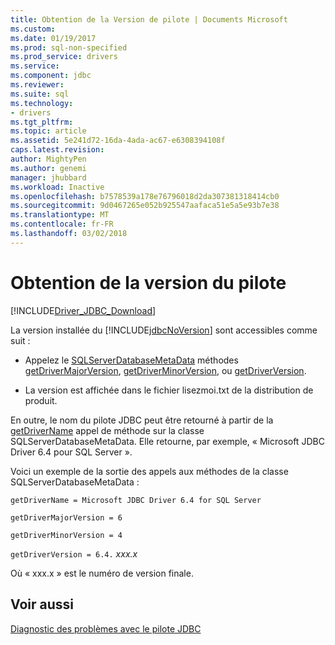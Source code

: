 ```yaml
---
title: Obtention de la Version de pilote | Documents Microsoft
ms.custom: 
ms.date: 01/19/2017
ms.prod: sql-non-specified
ms.prod_service: drivers
ms.service: 
ms.component: jdbc
ms.reviewer: 
ms.suite: sql
ms.technology:
- drivers
ms.tgt_pltfrm: 
ms.topic: article
ms.assetid: 5e241d72-16da-4ada-ac67-e6308394108f
caps.latest.revision: 
author: MightyPen
ms.author: genemi
manager: jhubbard
ms.workload: Inactive
ms.openlocfilehash: b7578539a178e76796018d2da307381318414cb0
ms.sourcegitcommit: 9d0467265e052b925547aafaca51e5a5e93b7e38
ms.translationtype: MT
ms.contentlocale: fr-FR
ms.lasthandoff: 03/02/2018
---
```

# <a name="getting-the-driver-version"></a>Obtention de la version du pilote
[!INCLUDE[Driver_JDBC_Download](../../includes/driver_jdbc_download.md)]

  La version installée du [!INCLUDE[jdbcNoVersion](../../includes/jdbcnoversion_md.md)] sont accessibles comme suit :  
  
-   Appelez le [SQLServerDatabaseMetaData](../../connect/jdbc/reference/sqlserverdatabasemetadata-class.md) méthodes [getDriverMajorVersion](../../connect/jdbc/reference/getdrivermajorversion-method-sqlserverdatabasemetadata.md), [getDriverMinorVersion](../../connect/jdbc/reference/getdriverminorversion-method-sqlserverdatabasemetadata.md), ou [getDriverVersion](../../connect/jdbc/reference/getdriverversion-method-sqlserverdatabasemetadata.md).  
  
-   La version est affichée dans le fichier lisezmoi.txt de la distribution de produit.  
  
 En outre, le nom du pilote JDBC peut être retourné à partir de la [getDriverName](../../connect/jdbc/reference/getdrivername-method-sqlserverdatabasemetadata.md) appel de méthode sur la classe SQLServerDatabaseMetaData. Elle retourne, par exemple, « Microsoft JDBC Driver 6.4 pour SQL Server ».  
  
 Voici un exemple de la sortie des appels aux méthodes de la classe SQLServerDatabaseMetaData :  
  
 `getDriverName = Microsoft JDBC Driver 6.4 for SQL Server`  
  
 `getDriverMajorVersion = 6`  
  
 `getDriverMinorVersion = 4`  
  
 `getDriverVersion = 6.4.` *xxx.x*  
  
 Où « xxx.x » est le numéro de version finale.  
  
## <a name="see-also"></a>Voir aussi  
 [Diagnostic des problèmes avec le pilote JDBC](../../connect/jdbc/diagnosing-problems-with-the-jdbc-driver.md)  
  
  
